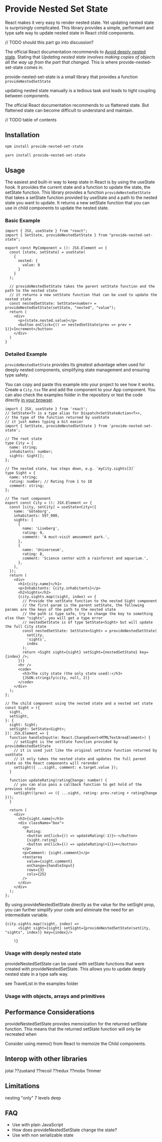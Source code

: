 # Provide Nested Set State

React makes it very easy to render nested state. 
Yet updating nested state is surprisingly complicated. 
This library provides a simple, performant and type safe way to update nested state in React child 
components. 

// TODO should this part go into discussion?

The official React documentation recommends to [Avoid deeply nested state](
https://react.dev/learn/choosing-the-state-structure#avoid-deeply-nested-state). Stating that 
_Updating nested state involves making copies of objects all the way up from the part that changed._
This is where provide-nested-set-state comes in.

provide-nested-set-state is a small library that provides a function `provideNestedSetState` 

updating nested state manually is a tedious task and leads to tight coupling between components.

The official React documentation recommends to us flattened state. But flattened state 
can become difficult to understand and maintain.



// TODO table of contents

## Installation

```bash
npm install provide-nested-set-state
```

```bash
yarn install provide-nested-set-state
```

## Usage

The easiest and built-in way to keep state in React is by using the useState hook. 
It provides the current state and a function to update the state, the setState function.
This library provides a function `provideNestedSetState` that takes a setState function provided by 
useState and a path to the nested state you want to update. It returns a new setState function that
you can use in child components to update the nested state.

### Basic Example

```tsx
import { JSX, useState } from "react";
import { SetState, provideNestedSetState } from "provide-nested-set-state";

export const MyComponent = (): JSX.Element => {
  const [state, setState] = useState(
    {
      nested: {
        value: 0
      }
    }
  );
  
  // provideNestedSetState takes the parent setState function and the path to the nested state
  // it returns a new setState function that can be used to update the nested state
  const nestedSetState: SetState<number> = provideNestedSetState(setState, "nested", "value");
  return (
    <div>
      <p>{state.nested.value}</p>
      <button onClick={() => nestedSetState(prev => prev + 1)}>Increment</button>
    </div>
  )
}
```

### Detailed Example

`provideNestedSetState` provides its greatest advantage when used for deeply nested components, 
simplifying state management and ensuring type safety.

You can copy and paste this example into your project to see how it works. 
Create a `City.tsx` file and add the <City /> component to your App component.
You can also check the examples folder in the repository or test the code directly
<a href="https://stackblitz.com/edit/pnss-city-example?file=src%2FCity.tsx">in your browser</a>.

```tsx
import { JSX, useState } from 'react';
// SetState<T> is a type alias for Dispatch<SetStateAction<T>>,
// the type of the function returned by useState
// it just makes typing a bit easier
import { SetState, provideNestedSetState } from 'provide-nested-set-state';

// The root state
type City = {
  name: string;
  inhabitants: number;
  sights: Sight[];
};

// The nested state, two steps down, e.g. `myCity.sights[3]`
type Sight = {
  name: string;
  rating: number; // Rating from 1 to 10
  comment: string;
};

// The root component
export const City = (): JSX.Element => {
  const [city, setCity] = useState<City>({
    name: 'Göteborg',
    inhabitants: 597_000,
    sights: [
      {
        name: 'Liseberg',
        rating: 9,
        comment: 'A must-visit amusement park.',
      },
      {
        name: 'Universeum',
        rating: 8,
        comment: 'Science center with a rainforest and aquarium.',
      },
    ],
  });
  return (
    <div>
      <h1>{city.name}</h1>
      <p>Inhabitants: {city.inhabitants}</p>
      <h2>Sights</h2>
      {city.sights.map((sight, index) => {
        // Provide the setState function to the nested Sight component
        // the first param is the parent setState, the following params are the keys of the path to the nested state
        // the path is type safe, try to change the key to something else than "sights", you will get a type error
        // nestedSetState is of type SetState<Sight> but will update the full City state
        const nestedSetState: SetState<Sight> = provideNestedSetState(
          setCity,
          'sights',
          index
        );
        return <Sight sight={sight} setSight={nestedSetState} key={index} />;
      })}
      <hr />
      <code>
        <h3>The city state (the only state used):</h3>
        {JSON.stringify(city, null, 2)}
      </code>
    </div>
  );
};

// The child component using the nested state and a nested set state
const Sight = ({
  sight,
  setSight,
}: {
  sight: Sight;
  setSight: SetState<Sight>;
}): JSX.Element => {
  function handleInput(e: React.ChangeEvent<HTMLTextAreaElement>) {
    // setSight is the setState function provided by provideNestedSetState
    // it is used just like the original setState function returned by useState
    // it only takes the nested state and updates the full parent state so the React components will rerender
    setSight({ ...sight, comment: e.target.value });
  }

  function updateRating(ratingChange: number) {
    // you can also pass a callback function to get hold of the previous state
    setSight((prev) => ({ ...sight, rating: prev.rating + ratingChange }));
  }

  return (
    <div>
      <h3>{sight.name}</h3>
      <div className="box">
        <p>
          Rating:
          <button onClick={() => updateRating(-1)}>-</button>
          {sight.rating}
          <button onClick={() => updateRating(+1)}>+</button>
        </p>
        <p>Comment: {sight.comment}</p>
        <textarea
          value={sight.comment}
          onChange={handleInput}
          rows={3}
          cols={25}
        />
      </div>
    </div>
  );
};
```
By using provideNestedSetState directly as the value for the setSight prop, you can further simplify
your code and eliminate the need for an intermediate variable.

```tsx
{city.sights.map((sight, index) => 
      <Sight sight={sight} setSight={provideNestedSetState(setCity, "sights", index)} key={index}/>
      
    )}
```

### Usage with deeply nested state

provideNestedSetState can be used with setState functions that were created with provideNestedSetState.
This allows you to update deeply nested state in a type safe way.

see TravelList in the examples folder 

### Usage with objects, arrays and primitives

## Performance Considerations

provideNestedSetState provides memoization for the returned setState function.
This means that the returned setState function will only be recreated when 

Consider using memo() from React to memoize the Child components.

## Interop with other libraries
jotai
??zustand
??recoil
??redux
??mobx
?immer

## Limitations
nesting "only" 7 levels deep

## FAQ
- Use with plain JavaScript
- How does provideNestedSetState change the state?
- Use with non serializable state

